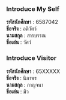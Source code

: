 ### Introduce My Self
**รหัสนักศึกษา**  : 6587042<br>
**ชื่อจริง** : อติวัศว์<br>
**นามสกุล** : สารบรรณ<br>
**ชื่อเล่น** : วัศว์<br>

### Introduce Visitor
**รหัสนักศึกษา**  : 65XXXXX<br>
**ชื่อจริง** : นิภาพร<br>
**นามสกุล** : กาญจนา<br>
**ชื่อเล่น** : มิว<br>